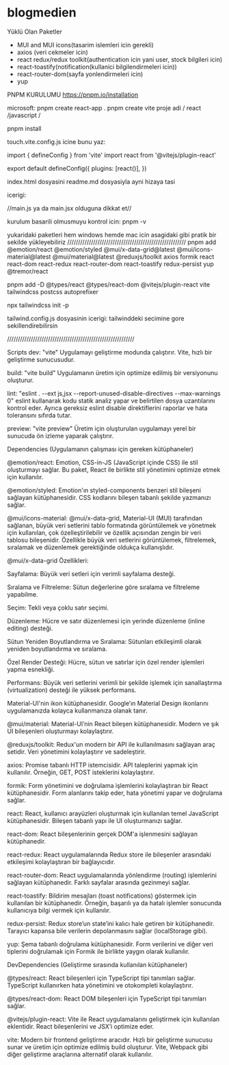 # blogmedien

Yüklü Olan Paketler
- MUI and MUI icons(tasarim islemleri icin gerekli)
- axios (veri cekmeler icin)
- react redux/redux toolkit(authentication icin yani user, stock bilgileri icin)
- react-toastify(notification(kullanici bilgilendirmeleri icin))
- react-router-dom(sayfa yonlendirmeleri icin)
- yup


PNPM KURULUMU
https://pnpm.io/installation

microsoft: 
pnpm create react-app .
pnpm create vite
   proje adi / react /javascript /

pnpm install

touch.vite.config.js
  icine bunu yaz:

import { defineConfig } from 'vite'
import react from '@vitejs/plugin-react'

export default defineConfig({
  plugins: [react()],
})

index.html dosyasini readme.md dosyasiyla ayni hizaya tasi

icerigi:

<!DOCTYPE html>
<html lang="en">
  <head>
    <meta charset="UTF-8" />
    <meta name="viewport" content="width=device-width, initial-scale=1.0" />
    <title>Vite App</title>
  </head>
  <body>
    <div id="app"></div>
    <script type="module" src="/src/main.js"></script>
  </body>
</html>

//main.js ya da main.jsx olduguna dikkat et//


kurulum basarili olmusmuyu kontrol icin: 
pnpm -v

yukaridaki paketleri hem windows hemde mac icin asagidaki gibi pratik bir sekilde yükleyebiliriz
///////////////////////////////////////////////////////
pnpm add @emotion/react @emotion/styled @mui/x-data-grid@latest @mui/icons-material@latest @mui/material@latest @reduxjs/toolkit axios formik react react-dom react-redux react-router-dom react-toastify redux-persist yup @tremor/react

pnpm add -D @types/react @types/react-dom @vitejs/plugin-react vite tailwindcss postcss autoprefixer

npx tailwindcss init -p

tailwind.config.js dosyasinin icerigi: tailwinddeki secimine gore sekillendirebilirsin


///////////////////////////////////////////////////////////

Scripts
dev: "vite"
Uygulamayı geliştirme modunda çalıştırır. Vite, hızlı bir geliştirme sunucusudur.

build: "vite build"
Uygulamanın üretim için optimize edilmiş bir versiyonunu oluşturur.

lint: "eslint . --ext js,jsx --report-unused-disable-directives --max-warnings 0"
eslint kullanarak kodu statik analiz yapar ve belirtilen dosya uzantılarını kontrol eder. Ayrıca gereksiz eslint disable direktiflerini raporlar ve hata toleransını sıfırda tutar.

preview: "vite preview"
Üretim için oluşturulan uygulamayı yerel bir sunucuda ön izleme yaparak çalıştırır.

Dependencies (Uygulamanın çalışması için gereken kütüphaneler)

@emotion/react:
Emotion, CSS-in-JS (JavaScript içinde CSS) ile stil oluşturmayı sağlar. Bu paket, React ile birlikte stil yönetimini optimize etmek için kullanılır.

@emotion/styled:
Emotion'ın styled-components benzeri stil bileşeni sağlayan kütüphanesidir. CSS kodlarını bileşen tabanlı şekilde yazmanızı sağlar.

@mui/icons-material:
@mui/x-data-grid, Material-UI (MUI) tarafından sağlanan, büyük veri setlerini tablo formatında görüntülemek ve yönetmek için kullanılan, çok özelleştirilebilir ve özellik açısından zengin bir veri tablosu bileşenidir. Özellikle büyük veri setlerini görüntülemek, filtrelemek, sıralamak ve düzenlemek gerektiğinde oldukça kullanışlıdır.

@mui/x-data-grid Özellikleri:

Sayfalama: Büyük veri setleri için verimli sayfalama desteği.

Sıralama ve Filtreleme: Sütun değerlerine göre sıralama ve filtreleme yapabilme.

Seçim: Tekli veya çoklu satır seçimi.

Düzenleme: Hücre ve satır düzenlemesi için yerinde düzenleme (inline editing) desteği.

Sütun Yeniden Boyutlandırma ve Sıralama: Sütunları etkileşimli olarak yeniden boyutlandırma ve sıralama.

Özel Render Desteği: Hücre, sütun ve satırlar için özel render işlemleri yapma esnekliği.

Performans: Büyük veri setlerini verimli bir şekilde işlemek için sanallaştırma (virtualization) desteği ile yüksek performans.

Material-UI'nin ikon kütüphanesidir. Google’ın Material Design ikonlarını uygulamanızda kolayca kullanmanıza olanak tanır.

@mui/material:
Material-UI’nin React bileşen kütüphanesidir. Modern ve şık UI bileşenleri oluşturmayı kolaylaştırır.

@reduxjs/toolkit:
Redux'un modern bir API ile kullanılmasını sağlayan araç setidir. Veri yönetimini kolaylaştırır ve sadeleştirir.

axios:
Promise tabanlı HTTP istemcisidir. API taleplerini yapmak için kullanılır. Örneğin, GET, POST isteklerini kolaylaştırır.

formik:
Form yönetimini ve doğrulama işlemlerini kolaylaştıran bir React kütüphanesidir. Form alanlarını takip eder, hata yönetimi yapar ve doğrulama sağlar.

react:
React, kullanıcı arayüzleri oluşturmak için kullanılan temel JavaScript kütüphanesidir. Bileşen tabanlı yapı ile UI oluşturmanızı sağlar.

react-dom:
React bileşenlerinin gerçek DOM'a işlenmesini sağlayan kütüphanedir.

react-redux:
React uygulamalarında Redux store ile bileşenler arasındaki etkileşimi kolaylaştıran bir bağlayıcıdır.

react-router-dom:
React uygulamalarında yönlendirme (routing) işlemlerini sağlayan kütüphanedir. Farklı sayfalar arasında gezinmeyi sağlar.

react-toastify:
Bildirim mesajları (toast notifications) göstermek için kullanılan bir kütüphanedir. Örneğin, başarılı ya da hatalı işlemler sonucunda kullanıcıya bilgi vermek için kullanılır.

redux-persist:
Redux store’un state’ini kalıcı hale getiren bir kütüphanedir. Tarayıcı kapansa bile verilerin depolanmasını sağlar (localStorage gibi).

yup:
Şema tabanlı doğrulama kütüphanesidir. Form verilerini ve diğer veri tiplerini doğrulamak için Formik ile birlikte yaygın olarak kullanılır.


DevDependencies (Geliştirme sırasında kullanılan kütüphaneler)

@types/react:
React bileşenleri için TypeScript tipi tanımları sağlar. TypeScript kullanırken hata yönetimini ve otokompleti kolaylaştırır.

@types/react-dom:
React DOM bileşenleri için TypeScript tipi tanımları sağlar.

@vitejs/plugin-react:
Vite ile React uygulamalarını geliştirmek için kullanılan eklentidir. React bileşenlerini ve JSX’i optimize eder.

vite:
Modern bir frontend geliştirme aracıdır. Hızlı bir geliştirme sunucusu sunar ve üretim için optimize edilmiş build oluşturur. Vite, Webpack gibi diğer geliştirme araçlarına alternatif olarak kullanılır.